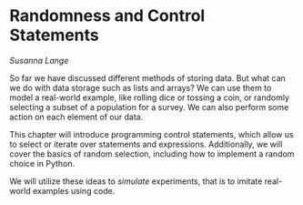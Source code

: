 # Randomness and Control Statements

*Susanna Lange*

So far we have discussed different methods of storing data. But what can we do with data storage such as lists and arrays? We can use them to model a real-world example, like rolling dice or tossing a coin, or randomly selecting a subset of a population for a survey. We can also perform some action on each element of our data. 

This chapter will introduce programming control statements, which allow us to select or iterate over statements and expressions. Additionally, we will cover the basics of random selection, including how to implement a random choice in Python.

We will utilize these ideas to *simulate* experiments, that is to imitate real-world examples using code.